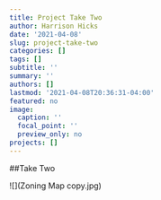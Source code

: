 ```yaml
---
title: Project Take Two
author: Harrison Hicks
date: '2021-04-08'
slug: project-take-two
categories: []
tags: []
subtitle: ''
summary: ''
authors: []
lastmod: '2021-04-08T20:36:31-04:00'
featured: no
image:
  caption: ''
  focal_point: ''
  preview_only: no
projects: []
---
```


##Take Two

![](Zoning Map copy.jpg)




